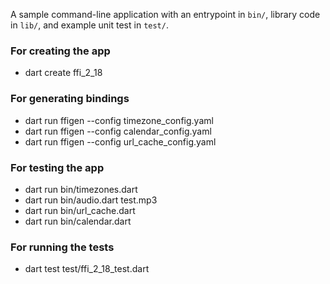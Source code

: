 A sample command-line application with an entrypoint in `bin/`, library code
in `lib/`, and example unit test in `test/`.

### For creating the app
- dart create ffi_2_18

### For generating bindings
- dart run ffigen --config timezone_config.yaml
- dart run ffigen --config calendar_config.yaml
- dart run ffigen --config url_cache_config.yaml


### For testing the app
- dart run bin/timezones.dart
- dart run bin/audio.dart test.mp3
- dart run bin/url_cache.dart
- dart run bin/calendar.dart


### For running the tests
- dart test test/ffi_2_18_test.dart